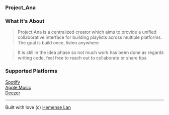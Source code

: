 ### Project_Ana

### What it's About
 > Project Ana is a centralized creator which aims to provide a unified collaborative interface for building playlists across multiple platforms. The goal is build once, listen anywhere

> It is still in the idea phase so not much work has been done as regards writing code, feel free to reach out to collaborate or share tips

### Supported Platforms
[Spotify](https://www.spotify.com/ng/) <br>
[Apple Music](https://music.apple.com/us/browse)  <br >
[Deezer](https://www.deezer.com/en)
___

Built with love (c) [Hemense Lan](mailto:lihemen@gmail.com)
